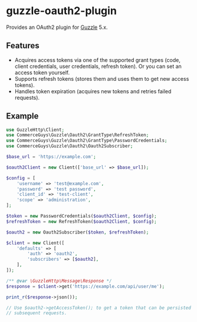guzzle-oauth2-plugin
====================

Provides an OAuth2 plugin for [Guzzle](http://guzzlephp.org/) 5.x.

## Features

- Acquires access tokens via one of the supported grant types (code, client credentials,
  user credentials, refresh token). Or you can set an access token yourself.
- Supports refresh tokens (stores them and uses them to get new access tokens).
- Handles token expiration (acquires new tokens and retries failed requests).

## Example
```php
use GuzzleHttp\Client;
use CommerceGuys\Guzzle\Oauth2\GrantType\RefreshToken;
use CommerceGuys\Guzzle\Oauth2\GrantType\PasswordCredentials;
use CommerceGuys\Guzzle\Oauth2\Oauth2Subscriber;

$base_url = 'https://example.com';

$oauth2Client = new Client(['base_url' => $base_url]);

$config = [
    'username' => 'test@example.com',
    'password' => 'test password',
    'client_id' => 'test-client',
    'scope' => 'administration',
];

$token = new PasswordCredentials($oauth2Client, $config);
$refreshToken = new RefreshToken($oauth2Client, $config);

$oauth2 = new Oauth2Subscriber($token, $refreshToken);

$client = new Client([
    'defaults' => [
        'auth' => 'oauth2',
        'subscribers' => [$oauth2],
    ],
]);

/** @var \GuzzleHttp\Message\Response */
$response = $client->get('https://example.com/api/user/me');

print_r($response->json());

// Use $oauth2->getAccessToken(); to get a token that can be persisted for
// subsequent requests.

```
